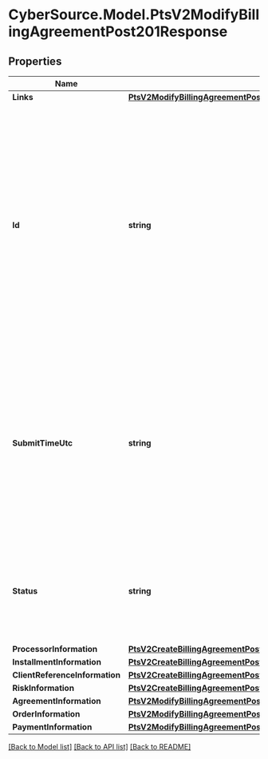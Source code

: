 # CyberSource.Model.PtsV2ModifyBillingAgreementPost201Response
## Properties

Name | Type | Description | Notes
------------ | ------------- | ------------- | -------------
**Links** | [**PtsV2ModifyBillingAgreementPost201ResponseLinks**](PtsV2ModifyBillingAgreementPost201ResponseLinks.md) |  | [optional] 
**Id** | **string** | An unique identification number generated by Cybersource to identify the submitted request. Returned by all services. It is also appended to the endpoint of the resource. On incremental authorizations, this value with be the same as the identification number returned in the original authorization response.  | [optional] 
**SubmitTimeUtc** | **string** | Time of request in UTC. Format: &#x60;YYYY-MM-DDThh:mm:ssZ&#x60; **Example** &#x60;2016-08-11T22:47:57Z&#x60; equals August 11, 2016, at 22:47:57 (10:47:57 p.m.). The &#x60;T&#x60; separates the date and the time. The &#x60;Z&#x60; indicates UTC.  Returned by Cybersource for all services.  | [optional] 
**Status** | **string** | The status of the billing agreement. Possible value is:   - PENDING   - REVOKED   - ACTIVE   - FAILED   - EXPIRED   - INACTIVE  | [optional] 
**ProcessorInformation** | [**PtsV2CreateBillingAgreementPost201ResponseProcessorInformation**](PtsV2CreateBillingAgreementPost201ResponseProcessorInformation.md) |  | [optional] 
**InstallmentInformation** | [**PtsV2CreateBillingAgreementPost201ResponseInstallmentInformation**](PtsV2CreateBillingAgreementPost201ResponseInstallmentInformation.md) |  | [optional] 
**ClientReferenceInformation** | [**PtsV2CreateBillingAgreementPost201ResponseClientReferenceInformation**](PtsV2CreateBillingAgreementPost201ResponseClientReferenceInformation.md) |  | [optional] 
**RiskInformation** | [**PtsV2CreateBillingAgreementPost201ResponseRiskInformation**](PtsV2CreateBillingAgreementPost201ResponseRiskInformation.md) |  | [optional] 
**AgreementInformation** | [**PtsV2ModifyBillingAgreementPost201ResponseAgreementInformation**](PtsV2ModifyBillingAgreementPost201ResponseAgreementInformation.md) |  | [optional] 
**OrderInformation** | [**PtsV2ModifyBillingAgreementPost201ResponseOrderInformation**](PtsV2ModifyBillingAgreementPost201ResponseOrderInformation.md) |  | [optional] 
**PaymentInformation** | [**PtsV2ModifyBillingAgreementPost201ResponsePaymentInformation**](PtsV2ModifyBillingAgreementPost201ResponsePaymentInformation.md) |  | [optional] 

[[Back to Model list]](../README.md#documentation-for-models) [[Back to API list]](../README.md#documentation-for-api-endpoints) [[Back to README]](../README.md)


